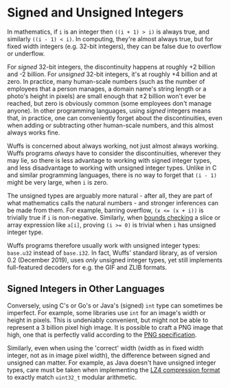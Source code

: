 # Signed and Unsigned Integers

In mathematics, if `i` is an integer then `((i + 1) > i)` is always true, and
similarly `((i - 1) < i)`. In computing, they're almost always true, but for
fixed width integers (e.g. 32-bit integers), they can be false due to overflow
or underflow.

For *signed* 32-bit integers, the discontinuity happens at roughly +2 billion
and -2 billion. For *unsigned* 32-bit integers, it's at roughly +4 billion and
at zero. In practice, many human-scale numbers (such as the number of employees
that a person manages, a domain name's string length or a photo's height in
pixels) are small enough that ±2 billion won't ever be reached, but zero is
obviously common (some employees don't manage anyone). In other programming
languages, using *signed* integers means that, in practice, one can
conveniently forget about the discontinuities, even when adding or subtracting
other human-scale numbers, and this almost always works fine.

Wuffs is concerned about always working, not just almost always working. Wuffs
programs *always* have to consider the discontinuities, wherever they may lie,
so there is less advantage to working with signed integer types, and less
disadvantage to working with unsigned integer types. Unlike in C and similar
programming languages, there is no way to forget that `(i - 1)` might be very
large, when `i` is zero.

The unsigned types are arguably more natural - after all, they are part of what
mathematics calls the natural numbers - and stronger inferences can be made
from them. For example, barring overflow, `(x <= (x + i))` is trivially true if
`i` is non-negative. Similarly, when [bounds
checking](/doc/note/bounds-checking.md) a slice or array expression like
`a[i]`, proving `(i >= 0)` is trivial when `i` has unsigned integer type.

Wuffs programs therefore usually work with unsigned integer types: `base.u32`
instead of `base.i32`. In fact, Wuffs' standard library, as of version 0.2
(December 2019), uses *only* unsigned integer types, yet still implements
full-featured decoders for e.g. the GIF and ZLIB formats.


## Signed Integers in Other Languages

Conversely, using C's or Go's or Java's (signed) `int` type can sometimes be
imperfect. For example, some libraries use `int` for an image's width or height
in pixels. This is undeniably convenient, but might not be able to represent a
3 billion pixel high image. It is possible to craft a PNG image that high, one
that is perfectly valid according to the [PNG
specification](https://www.w3.org/TR/2003/REC-PNG-20031110/#11IHDR).

Similarly, even when using the 'correct' width (width as in fixed width
integer, not as in image pixel width), the difference between signed and
unsigned can matter. For example, as Java doesn't have unsigned integer types,
care must be taken when implementing the [LZ4 compression
format](https://github.com/lz4/lz4/issues/792) to exactly match `uint32_t`
modular arithmetic.
